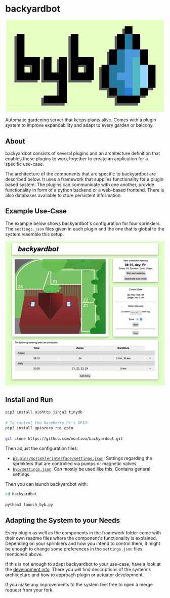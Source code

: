 # backyardbot

<p align="center">
  <img src="web/byb_logo.png" width="500px"/>
</p>

Automatic gardening server that keeps plants alive. Comes with a plugin system to improve expandability and adapt to every garden or balcony.


## About

backyardbot consists of several plugins and an architecture definition that enables those plugins to work together to create an application for a specific use-case.

The architecture of the components that are specific to backyardbot are described below. It uses a framework that supplies functionality for a plugin based system. The plugins can communicate with one another, provide functionality in form of a python backend or a web-based frontend. There is also databases available to store persistent information.

## Example Use-Case

The example below shows backyardbot's configuration for four sprinklers. The `settings.json` files given in each plugin and the one that is global to the system resemble this setup.

![](web/byb_screenshot.png)


## Install and Run

```bash
pip3 install aiohttp jinja2 tinydb

# To control the Raspberry Pi's GPIO:
pip3 install gpiozero rpi.gpio

git clone https://github.com/montioo/backyardbot.git
```

Then adjust the configuration files:
- [`plugins/sprinklerinterface/settings.json`](plugins/sprinklerinterface/settings.json): Settings regarding the sprinklers that are controlled via pumps or magnetic valves.
- [`byb/settings.json`](byb/settings.json): Can mostly be used like this. Contains general settings.

Then you can launch backyardbot with:
```bash
cd backyardbot

python3 launch_byb.py
```

## Adapting the System to your Needs

Every plugin as well as the components in the framework folder come with their own readme files where the component's functionality is explained. Depending on your sprinklers and how you intend to control them, it might be enough to change some preferences in the `settings.json` files mentioned above.

If this is not enough to adapt backyardbot to your use-case, have a look at the [development info](development_info.md). There you will find descriptions of the system's architecture and how to approach plugin or actuator development.

If you make any improvements to the system feel free to open a merge request from your fork.
